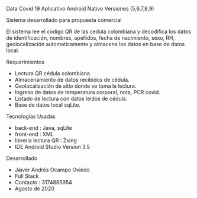 Data Covid 19 Aplicativo Android Nativo Versiones (5,6,7,8,9)

Sistema desarrollado para propuesta comercial

El sistema lee el código QR de las cedula colombiana y decodifica los datos de identificación, nombres, apellidos, fecha de nacimiento, sexo, RH, geolocalización automaticamente y almacena los datos en base de datos local.

Requerimientos

* Lectura QR cédula colombiana.
* Almacenamiento de datos recibidos de cédula.
* Geolocalización de sitio donde se toma la lectura.
* Ingreso de datos de temperatura corporal, nota, PCR covid.
* Listado de lectura con datos leidos de cédula.
* Base de datos local sqLite.

Tecnologías Usadas
* back-end  : Java, sqLite
* front-end : XML
* libreria lectura QR :  Zxing
* IDE Android Studio Version 3.5

Desarrollado
* Jaiver Andrés Ocampo Oviedo
* Full Stack
* Contacto : 3174885954
* Agosto de 2020



